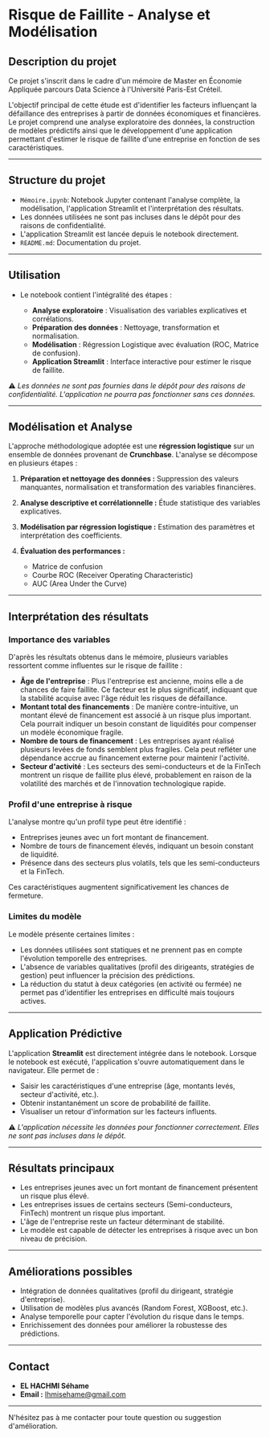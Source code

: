 # Risque de Faillite - Analyse et Modélisation

## Description du projet

Ce projet s'inscrit dans le cadre d'un mémoire de Master en Économie Appliquée parcours Data Science à l'Université Paris-Est Créteil.

L'objectif principal de cette étude est d'identifier les facteurs influençant la défaillance des entreprises à partir de données économiques et financières. Le projet comprend une analyse exploratoire des données, la construction de modèles prédictifs ainsi que le développement d'une application permettant d'estimer le risque de faillite d'une entreprise en fonction de ses caractéristiques.

---

## Structure du projet

* `Mémoire.ipynb`: Notebook Jupyter contenant l'analyse complète, la modélisation, l'application Streamlit et l'interprétation des résultats.
* Les données utilisées ne sont pas incluses dans le dépôt pour des raisons de confidentialité.
* L'application Streamlit est lancée depuis le notebook directement.
* `README.md`: Documentation du projet.

---

## Utilisation

* Le notebook contient l'intégralité des étapes :

  * **Analyse exploratoire** : Visualisation des variables explicatives et corrélations.
  * **Préparation des données** : Nettoyage, transformation et normalisation.
  * **Modélisation** : Régression Logistique avec évaluation (ROC, Matrice de confusion).
  * **Application Streamlit** : Interface interactive pour estimer le risque de faillite.

⚠️ *Les données ne sont pas fournies dans le dépôt pour des raisons de confidentialité. L'application ne pourra pas fonctionner sans ces données.*

---

## Modélisation et Analyse

L'approche méthodologique adoptée est une **régression logistique** sur un ensemble de données provenant de **Crunchbase**. L'analyse se décompose en plusieurs étapes :

1. **Préparation et nettoyage des données :** Suppression des valeurs manquantes, normalisation et transformation des variables financières.
2. **Analyse descriptive et corrélationnelle :** Étude statistique des variables explicatives.
3. **Modélisation par régression logistique :** Estimation des paramètres et interprétation des coefficients.
4. **Évaluation des performances :**

   * Matrice de confusion
   * Courbe ROC (Receiver Operating Characteristic)
   * AUC (Area Under the Curve)

---

## Interprétation des résultats

### Importance des variables

D'après les résultats obtenus dans le mémoire, plusieurs variables ressortent comme influentes sur le risque de faillite :

* **Âge de l'entreprise** : Plus l'entreprise est ancienne, moins elle a de chances de faire faillite. Ce facteur est le plus significatif, indiquant que la stabilité acquise avec l'âge réduit les risques de défaillance.
* **Montant total des financements** : De manière contre-intuitive, un montant élevé de financement est associé à un risque plus important. Cela pourrait indiquer un besoin constant de liquidités pour compenser un modèle économique fragile.
* **Nombre de tours de financement** : Les entreprises ayant réalisé plusieurs levées de fonds semblent plus fragiles. Cela peut refléter une dépendance accrue au financement externe pour maintenir l'activité.
* **Secteur d'activité** : Les secteurs des semi-conducteurs et de la FinTech montrent un risque de faillite plus élevé, probablement en raison de la volatilité des marchés et de l'innovation technologique rapide.

### Profil d'une entreprise à risque

L'analyse montre qu'un profil type peut être identifié :

* Entreprises jeunes avec un fort montant de financement.
* Nombre de tours de financement élevés, indiquant un besoin constant de liquidité.
* Présence dans des secteurs plus volatils, tels que les semi-conducteurs et la FinTech.

Ces caractéristiques augmentent significativement les chances de fermeture.

### Limites du modèle

Le modèle présente certaines limites :

* Les données utilisées sont statiques et ne prennent pas en compte l'évolution temporelle des entreprises.
* L'absence de variables qualitatives (profil des dirigeants, stratégies de gestion) peut influencer la précision des prédictions.
* La réduction du statut à deux catégories (en activité ou fermée) ne permet pas d'identifier les entreprises en difficulté mais toujours actives.

---

## Application Prédictive

L'application **Streamlit** est directement intégrée dans le notebook. Lorsque le notebook est exécuté, l'application s'ouvre automatiquement dans le navigateur. Elle permet de :

* Saisir les caractéristiques d'une entreprise (âge, montants levés, secteur d'activité, etc.).
* Obtenir instantanément un score de probabilité de faillite.
* Visualiser un retour d'information sur les facteurs influents.

⚠️ *L'application nécessite les données pour fonctionner correctement. Elles ne sont pas incluses dans le dépôt.*

---

## Résultats principaux

* Les entreprises jeunes avec un fort montant de financement présentent un risque plus élevé.
* Les entreprises issues de certains secteurs (Semi-conducteurs, FinTech) montrent un risque plus important.
* L'âge de l'entreprise reste un facteur déterminant de stabilité.
* Le modèle est capable de détecter les entreprises à risque avec un bon niveau de précision.

---

## Améliorations possibles

* Intégration de données qualitatives (profil du dirigeant, stratégie d'entreprise).
* Utilisation de modèles plus avancés (Random Forest, XGBoost, etc.).
* Analyse temporelle pour capter l'évolution du risque dans le temps.
* Enrichissement des données pour améliorer la robustesse des prédictions.

---

## Contact

* **EL HACHMI Séhame**
* **Email :** lhmisehame@gmail.com

---

N'hésitez pas à me contacter pour toute question ou suggestion d'amélioration.

